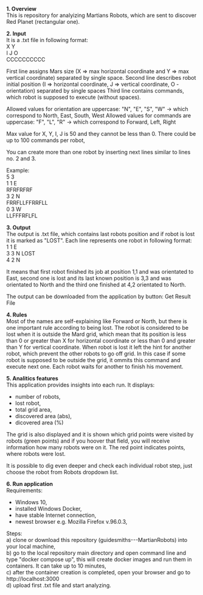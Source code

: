 <b>1. Overview</b>  
   This is repository for analyizing Martians Robots, which are sent to discover Red Planet (rectangular one).

<b>2. Input</b>   
   It is a .txt file in following format:  
   X Y  
   I J O  
   CCCCCCCCCC  
   
   First line assigns Mars size (X => max horizontal coordinate and Y => max vertical coordinate) separated by single space.
   Second line describes robot initial position (I => horizontal coordinate, J => vertical coordinate, O - orientation) separated by single spaces
   Third line contains commands, which robot is supposed to execute (without spaces).
   
   Allowed values for orientation are uppercase: "N", "E", "S", "W" -> which correspond to North, East, South, West
   Allowed values for commands are uppercase: "F", "L", "R" -> which correspond to Forward, Left, Right
   
   Max value for X, Y, I, J is 50 and they cannot be less than 0.
   There could be up to 100 commands per robot,
   
   You can create more than one robot by inserting next lines similar to lines no. 2 and 3.
   
   Example:  
   5 3  
   1 1 E  
   RFRFRFRF  
   3 2 N  
   FRRFLLFFRRFLL  
   0 3 W  
   LLFFFRFLFL  
   
<b>3. Output</b>   
   The output is .txt file, which contains last robots position and if robot is lost it is marked as "LOST". Each line represents one robot in following format:  
   1 1 E  
   3 3 N LOST  
   4 2 N  
   
   It means that first robot finished its job at position 1,1 and was orientated to East, second one is lost and its last known position is 3,3 and was orientated to North and
   the third one finished at 4,2 orientated to North.
   
   The output can be downloaded from the application by button: Get Result File
   
<b>4. Rules</b>   
   Most of the names are self-explaining like Forward or North, but there is one important rule according to being lost. The robot is considered to be lost when it is outside the Mard grid,
   which mean that its position is less than 0 or greater than X for horizontal coordinate or less than 0 and greater than Y for vertical coordinate. When robot is lost it left the hint for another robot,
   which prevent the other robots to go off grid. In this case if some robot is supposed to be outside the grid, it ommits this command and execute next one. Each robot waits for another to finish his movement.

<b>5. Analitics features</b>   
   This application provides insights into each run. It displays:  
   - number of robots,
   - lost robot,
   - total grid area,
   - discovered area (abs),
   - dicovered area (%)
   
   The grid is also displayed and it is shown which grid points were visited by robots (green points) and if you hoover that field, you will receive information how many robots were on it.
   The red point indicates points, where robots were lost.
   
   It is possible to dig even deeper and check each individual robot step, just choose the robot from Robots dropdown list.
   
<b>6. Run application</b>   
   Requirements:  
   - Windows 10,
   - installed Windows Docker,
   - have stable Internet connection,
   - newest browser e.g. Mozilla Firefox v.96.0.3,

   Steps:   
   a) clone or download this repository (guidesmiths---MartianRobots) into your local machine,  
   b) go to the local repository main directory and open command line and type "docker compose up", this will create docker images and run them in containers. It can take up to 10 minutes,  
   c) after the container creation is completed, open your browser and go to http://localhost:3000  
   d) upload first .txt file and start analyzing.  
  
  
